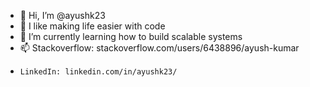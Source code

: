- 👋 Hi, I’m @ayushk23
- 👀 I like making life easier with code
- 🌱 I’m currently learning how to build scalable systems
- 📫 Stackoverflow: stackoverflow.com/users/6438896/ayush-kumar
-     LinkedIn: linkedin.com/in/ayushk23/
